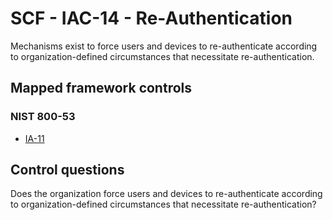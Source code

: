 # SCF - IAC-14 - Re-Authentication
Mechanisms exist to force users and devices to re-authenticate according to organization-defined circumstances that necessitate re-authentication. 
## Mapped framework controls
### NIST 800-53
- [IA-11](../nist80053/ia-11.md)
  
## Control questions
Does the organization force users and devices to re-authenticate according to organization-defined circumstances that necessitate re-authentication? 
  